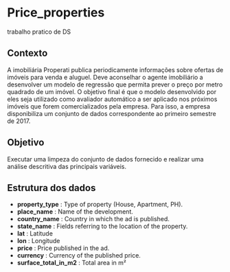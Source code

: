 # Price_properties
trabalho pratico de DS

## Contexto

A imobiliária Properati publica periodicamente informações sobre ofertas de imóveis para
venda e aluguel. Deve aconselhar o agente imobiliário a desenvolver um modelo de
regressão que permita prever o preço por metro quadrado de um imóvel. O objetivo final é
que o modelo desenvolvido por eles seja utilizado como avaliador automático a ser aplicado
nos próximos imóveis que forem comercializados pela empresa. Para isso, a empresa
disponibiliza um conjunto de dados correspondente ao primeiro semestre de 2017.

## Objetivo

Executar uma limpeza do conjunto de dados fornecido e realizar uma análise descritiva das principais variáveis.

## Estrutura dos dados

* **property_type** : Type of property (House, Apartment, PH).
* **place_name** : Name of the development.
* **country_name** : Country in which the ad is published.
* **state_name** : Fields referring to the location of the property.
* **lat** : Latitude
* **lon** : Longitude
* **price** : Price published in the ad.
* **currency** : Currency of the published price.
* **surface_total_in_m2** : Total area in m²